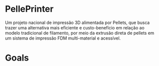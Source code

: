 # PellePrinter
Um projeto nacional de impressão 3D alimentada por Pellets, que busca trazer uma alternativa mais eficiente e custo-benefício em relação ao modelo tradicional de filamento, por meio da extrusão direta de pellets em um sistema de impressão FDM multi-material e acessível.

# Goals
